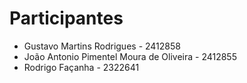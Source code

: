 # Participantes
- Gustavo Martins Rodrigues - 2412858
- João Antonio Pimentel Moura de Oliveira - 2412855
- Rodrigo Façanha - 2322641
